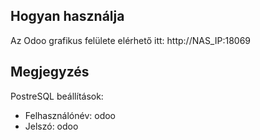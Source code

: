 ## Hogyan használja
Az Odoo grafikus felülete elérhető itt: http://NAS_IP:18069

## Megjegyzés
PostreSQL beállítások:

- Felhasználónév: odoo
- Jelszó: odoo
